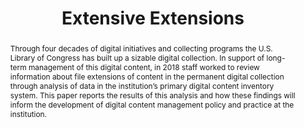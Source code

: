 ---
abstract: Through four decades of digital initiatives and collecting programs the
  U.S. Library of Congress has built up a sizable digital collection. In support of
  long-term management of this digital content, in 2018 staff worked to review information
  about file extensions of content in the permanent digital collection through analysis
  of data in the institution’s primary digital content inventory system. This paper
  reports the results of this analysis and how these findings will inform the development
  of digital content management policy and practice at the institution.
creators:
- Owens, Trevor
- Salas, Camille
- Johnston, Jesse
- DesRochers, Aly
- Cooper, Mark
date: null
document_url: https://services.phaidra.univie.ac.at/api/object/o:1079779/download
grand_parent: iPRES
institutions: []
keywords: []
landing_page_url: https://phaidra.univie.ac.at/o:1079779
language: eng
layout: publication
license: CC BY 4.0 International
notes_url: null
parent: iPRES 2019
publication_type: paper
size: 247113
slides_url: null
source_name: iPRES
stream_url: null
title: 'Extensive Extensions '
year: 2019
---